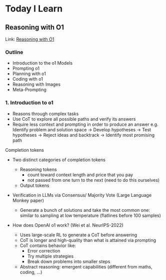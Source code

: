 # Today I Learn

## Reasoning with O1

Link: [Reasoning with O1](https://www.deeplearning.ai/short-courses/reasoning-with-o1/)

### Outline
- Introduction to the o1 Models
- Prompting o1
- Planning with o1
- Coding with o1
- Reasoning with Images
- Meta-Prompting

### 1. Introduction to o1

- Reasons through complex tasks
- Use CoT to explore all possible paths and verify its answers
- Require less context and prompting in order to produce an answer
e.g. Identify problem and solution space -> Develop hypotheses -> Test hypotheses -> Reject ideas and backtrack -> Identify most promising path

Completion tokens
- Two distinct categories of completion tokens
    - Reasoning tokens
        - count toward context length and price that you pay
        - not passed from one turn to the next (need to do this ourselves)
    - Output tokens

- Verification in LLMs via Consensus/ Majority Vote (Large Language Monkey paper)
    - Generate a bunch of solutions and take the most common one: similar to sampling at low temperature (flatlines before 100 samples)

- How does OpenAI o1 work? (Wei et al. NeurIPS-2022)
    - Uses large-scale RL to generate a CoT before answering
    - CoT is longer and high-quality than what is attained via prompting
    - CoT contains behavior like:
        - Error correction
        - Try multiple strategies
        - Break down problems into smaller steps
    - Abstract reasoning: emergent capabilities (different from maths, coding, ...)
